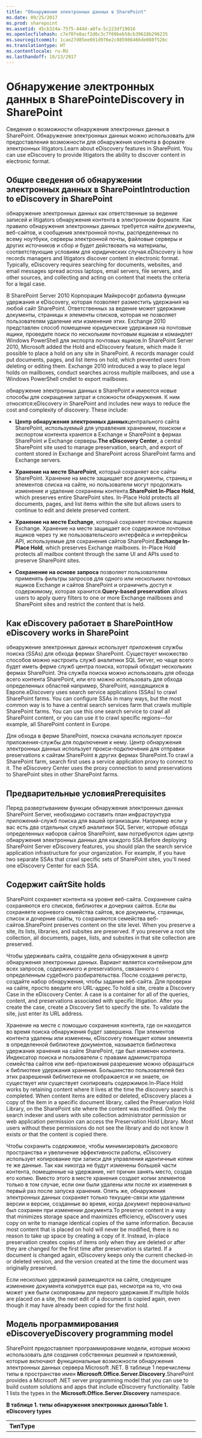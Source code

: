 ```yaml
---
title: "Обнаружение электронных данных в SharePoint"
ms.date: 09/25/2017
ms.prod: sharepoint
ms.assetid: 45cb324a-75f5-444d-a0fa-5c223df19016
ms.openlocfilehash: c7e70fe8acf2d6c3c7f69beb58cb39618b296235
ms.sourcegitcommit: 1cae27d85ee691d976e2c085986466de088f526c
ms.translationtype: HT
ms.contentlocale: ru-RU
ms.lasthandoff: 10/13/2017
---
```

# <a name="ediscovery-in-sharepoint"></a><span data-ttu-id="91682-102">Обнаружение электронных данных в SharePoint</span><span class="sxs-lookup"><span data-stu-id="91682-102">eDiscovery in SharePoint</span></span>
<span data-ttu-id="91682-p101">Сведения о возможности обнаружения электронных данных в SharePoint. Обнаружение электронных данных можно использовать для предоставления возможности для обнаружения контента в формате электронных litigators.</span><span class="sxs-lookup"><span data-stu-id="91682-p101">Learn about eDiscovery features in SharePoint. You can use eDiscovery to provide litigators the ability to discover content in electronic format.</span></span>
## <a name="introduction-to-ediscovery-in-sharepoint"></a><span data-ttu-id="91682-105">Общие сведения об обнаружении электронных данных в SharePoint</span><span class="sxs-lookup"><span data-stu-id="91682-105">Introduction to eDiscovery in SharePoint</span></span>
<span data-ttu-id="91682-106"><a name="SP15_eDiscoveryInSP_IntroductionToeDiscovery"> </a></span><span class="sxs-lookup"><span data-stu-id="91682-106"></span></span>

<span data-ttu-id="91682-p102">обнаружение электронных данных  как ответственные за ведение записей и litigators обнаружения контента в электронном формате. Как правило обнаружения электронных данных требуется найти документы, веб-сайтов, и сообщения электронной почты, распределенных по всему ноутбуки, серверы электронной почты, файловые серверы и других источников и сбор и будет действовать на материалы, соответствующие условиям для юридических случая.</span><span class="sxs-lookup"><span data-stu-id="91682-p102">eDiscovery is how records managers and litigators discover content in electronic format. Typically, eDiscovery requires searching for documents, websites, and email messages spread across laptops, email servers, file servers, and other sources, and collecting and acting on content that meets the criteria for a legal case.</span></span>
  
    
    
<span data-ttu-id="91682-p103">В SharePoint Server 2010 Корпорация Майкрософт добавила функции удержания и eDiscovery, которая позволяет разместить удержания на любой сайт SharePoint. Ответственных за ведение может удержание документы, страницы и элементы списков, которая не позволяет пользователям удаление или изменение этих. Exchange 2010 представлен способ помещение юридические удержания на почтовые ящики, проведите поиск по нескольким почтовым ящикам и командлет Windows PowerShell для экспорта почтовых ящиков.</span><span class="sxs-lookup"><span data-stu-id="91682-p103">In SharePoint Server 2010, Microsoft added the Hold and eDiscovery feature, which made it possible to place a hold on any site in SharePoint. A records manager could put documents, pages, and list items on hold, which prevented users from deleting or editing them. Exchange 2010 introduced a way to place legal holds on mailboxes, conduct searches across multiple mailboxes, and use a Windows PowerShell cmdlet to export mailboxes.</span></span>
  
    
    
<span data-ttu-id="91682-p104">обнаружение электронных данных в SharePoint и имеются новые способы для сокращения затрат и сложности обнаружения. К ним относятся:</span><span class="sxs-lookup"><span data-stu-id="91682-p104">eDiscovery in SharePoint and includes new ways to reduce the cost and complexity of discovery. These include:</span></span>
  
    
    

- <span data-ttu-id="91682-114">**Центр обнаружения электронных данных**центрального сайта SharePoint, используемый для управления хранением, поиском и экспортом контента хранятся в Exchange и SharePoint в фермах SharePoint и Exchange серверы.</span><span class="sxs-lookup"><span data-stu-id="91682-114">**The eDiscovery Center**, a central SharePoint site used to manage preservation, search, and export of content stored in Exchange and SharePoint across SharePoint farms and Exchange servers.</span></span>
    
  
- <span data-ttu-id="91682-p105">**Хранение на месте SharePoint**, который сохраняет все сайты SharePoint. Хранение на месте защищает все документы, страниц и элементов списка на сайте, но пользователи могут продолжать изменение и удаление сохранены контента.</span><span class="sxs-lookup"><span data-stu-id="91682-p105">**SharePoint In-Place Hold**, which preserves entire SharePoint sites. In-Place Hold protects all documents, pages, and list items within the site but allows users to continue to edit and delete preserved content.</span></span> 
    
  
- <span data-ttu-id="91682-p106">**Хранение на месте Exchange**, который сохраняет почтовых ящиков Exchange. Хранение на месте защищает все содержимое почтовых ящиков через ту же пользовательского интерфейса и интерфейсы API, используемые для сохранения сайтов SharePoint.</span><span class="sxs-lookup"><span data-stu-id="91682-p106">**Exchange In-Place Hold**, which preserves Exchange mailboxes. In-Place Hold protects all mailbox content through the same UI and APIs used to preserve SharePoint sites.</span></span>
    
  
- <span data-ttu-id="91682-119">**Сохранение на основе запроса** позволяет пользователям применять фильтры запросов для одного или нескольких почтовых ящиков Exchange и сайтов SharePoint и ограничить доступ к содержимому, которая хранится.</span><span class="sxs-lookup"><span data-stu-id="91682-119">**Query-based preservation** allows users to apply query filters to one or more Exchange mailboxes and SharePoint sites and restrict the content that is held.</span></span>
    
  

## <a name="how-ediscovery-works-in-sharepoint"></a><span data-ttu-id="91682-120">Как eDiscovery работает в SharePoint</span><span class="sxs-lookup"><span data-stu-id="91682-120">How eDiscovery works in SharePoint</span></span>
<span data-ttu-id="91682-121"><a name="SP15_eDiscoveryInSP_HoweDiscoveryWorks"> </a></span><span class="sxs-lookup"><span data-stu-id="91682-121"></span></span>

<span data-ttu-id="91682-p107">обнаружение электронных данных использует приложения службы поиска (SSAs) для обхода фермах SharePoint. Существует множество способов можно настроить служб аналитики SQL Server, но чаще всего будет иметь ферме служб центра поиска, который обходит нескольких фермах SharePoint. Эта служба поиска можно использовать для обхода всего контента SharePoint, или его можно использовать для обхода определенных областей  например, SharePoint, находящихся в Европе.</span><span class="sxs-lookup"><span data-stu-id="91682-p107">eDiscovery uses search service applications (SSAs) to crawl SharePoint farms. You can configure SSAs in many ways, but the most common way is to have a central search services farm that crawls multiple SharePoint farms. You can use this one search service to crawl all SharePoint content, or you can use it to crawl specific regions—for example, all SharePoint content in Europe.</span></span>
  
    
    
<span data-ttu-id="91682-p108">Для обхода в ферме SharePoint, поиска сначала использует прокси приложения-службы для подключения к нему. Центр обнаружения электронных данных использует прокси-подключения для отправки preservations к сайтам SharePoint в других фермах SharePoint.</span><span class="sxs-lookup"><span data-stu-id="91682-p108">To crawl a SharePoint farm, search first uses a service application proxy to connect to it. The eDiscovery Center uses the proxy connection to send preservations to SharePoint sites in other SharePoint farms.</span></span>
  
    
    

## <a name="prerequisites"></a><span data-ttu-id="91682-127">Предварительные условия</span><span class="sxs-lookup"><span data-stu-id="91682-127">Prerequisites</span></span>
<span data-ttu-id="91682-128"><a name="SP15_eDiscoveryInSP_Prerequisites"> </a></span><span class="sxs-lookup"><span data-stu-id="91682-128"></span></span>

<span data-ttu-id="91682-p109">Перед развертыванием функции обнаружения электронных данных SharePoint Server, необходимо составить план инфраструктура приложений-служб поиска для вашей организации. Например если у вас есть два отдельных служб аналитики SQL Server, которые обхода определенных наборов сайтов SharePoint, вам потребуются один центр обнаружения электронных данных для каждого SSA.</span><span class="sxs-lookup"><span data-stu-id="91682-p109">Before deploying SharePoint Server eDiscovery features, you should plan the search service application infrastructure for your organization. For example, if you have two separate SSAs that crawl specific sets of SharePoint sites, you'll need one eDiscovery Center for each SSA.</span></span>
  
    
    

## <a name="site-holds"></a><span data-ttu-id="91682-131">Содержит сайт</span><span class="sxs-lookup"><span data-stu-id="91682-131">Site holds</span></span>
<span data-ttu-id="91682-132"><a name="SP15_eDiscoveryInSP_SiteHolds"> </a></span><span class="sxs-lookup"><span data-stu-id="91682-132"></span></span>

<span data-ttu-id="91682-p110">SharePoint сохраняет контента на уровне веб-сайта. Сохранение сайта сохраняются его списков, библиотек и дочерних сайтов. Если вы сохраняете корневого семейства сайтов, все документы, страницы, список и дочерние сайты, то сохраняются семейства веб-сайтов.</span><span class="sxs-lookup"><span data-stu-id="91682-p110">SharePoint preserves content on the site level. When you preserve a site, its lists, libraries, and subsites are preserved. If you preserve a root site collection, all documents, pages, lists, and subsites in that site collection are preserved.</span></span>
  
    
    
<span data-ttu-id="91682-p111">Чтобы удерживать сайта, создайте дела обнаружения в центр обнаружения электронных данных. Вариант является контейнером для всех запросов, содержимого и preservations, связанного с определенным судебного разбирательства. После создания регистр, создайте набор обнаружения, чтобы задание веб-сайта. Для проверки на сайте, просто введите его URL-адрес.</span><span class="sxs-lookup"><span data-stu-id="91682-p111">To hold a site, create a Discovery Case in the eDiscovery Center. A case is a container for all of the queries, content, and preservations associated with specific litigation. After you create the case, create a Discovery Set to specify the site. To validate the site, just enter its URL address.</span></span>
  
    
    
<span data-ttu-id="91682-p112">Хранение на месте с помощью сохранения контента, где он находится во время поиска обнаружения будет завершена. При элементов контента удалены или изменены, eDiscovery помещает копии элемента в определенной библиотеке документов, называется библиотека удержания хранения на сайте SharePoint, где был изменен контента. Индексатор поиска и пользователи с правами администратора семейства сайтов или веб-приложения разрешение можно обращаться к библиотеке удержания хранения. Большинство пользователей без этих разрешений библиотеки не отображается и не знаете, он существует или существует скопировать содержимое.</span><span class="sxs-lookup"><span data-stu-id="91682-p112">In-Place Hold works by retaining content where it lives at the time the discovery search is completed. When content items are edited or deleted, eDiscovery places a copy of the item in a specific document library, called the Preservation Hold Library, on the SharePoint site where the content was modified. Only the search indexer and users with site collection administrator permission or web application permission can access the Preservation Hold Library. Most users without these permissions do not see the library and do not know it exists or that the content is copied there.</span></span>
  
    
    
<span data-ttu-id="91682-p113">Чтобы сохранить содержимое, чтобы минимизировать дискового пространства и увеличение эффективности работы, eDiscovery использует копирование при записи для управления идентичные копии те же данные. Так как никогда не будут изменены большей части контента, помещенные на удержание, нет причин занять место, создав его копию. Вместо этого в месте хранения создает копии элементов только в том случае, если они были удалены или после их изменения в первый раз после запуска хранения. Опять же, обнаружения электронных данных сохраняет только текущее-связи или удалении версии и версии, созданные во время, когда документ первоначально был сохранен при изменении документа.</span><span class="sxs-lookup"><span data-stu-id="91682-p113">To preserve content in a way that minimizes storage space and maximizes efficiency, eDiscovery uses copy on write to manage identical copies of the same information. Because most content that is placed on hold will never be modified, there is no reason to take up space by creating a copy of it. Instead, in-place preservation creates copies of items only when they are deleted or after they are changed for the first time after preservation is started. If a document is changed again, eDiscovery keeps only the current checked-in or deleted version, and the version created at the time the document was originally preserved.</span></span>
  
    
    
<span data-ttu-id="91682-148">Если несколько удержаний размещаются на сайте, следующее изменение документа копируется еще раз, несмотря на то, что она может уже были скопированы для первого удержания.</span><span class="sxs-lookup"><span data-stu-id="91682-148">If multiple holds are placed on a site, the next edit of a document is copied again, even though it may have already been copied for the first hold.</span></span>
  
    
    

## <a name="ediscovery-programming-model"></a><span data-ttu-id="91682-149">Модель программирования eDiscovery</span><span class="sxs-lookup"><span data-stu-id="91682-149">eDiscovery programming model</span></span>
<span data-ttu-id="91682-150"><a name="SP15_eDiscoveryInSP_eDiscoveryProgrammingModel"> </a></span><span class="sxs-lookup"><span data-stu-id="91682-150"></span></span>

<span data-ttu-id="91682-p114">SharePoint предоставляет программирование модели, которые можно использовать для создания собственных решений и приложений, которые включают функциональные возможности обнаружения электронных данных сервера Microsoft .NET. В таблице 1 перечислены типы в пространстве имен **Microsoft.Office.Server.Discovery**.</span><span class="sxs-lookup"><span data-stu-id="91682-p114">SharePoint provides a Microsoft .NET server programming model that you can use to build custom solutions and apps that include eDiscovery functionality. Table 1 lists the types in the **Microsoft.Office.Server.Discovery** namespace.</span></span>
  
    
    

<span data-ttu-id="91682-153">**В таблице 1. типы обнаружения электронных данных**</span><span class="sxs-lookup"><span data-stu-id="91682-153">**Table 1. eDiscovery types**</span></span>


|<span data-ttu-id="91682-154">**Тип**</span><span class="sxs-lookup"><span data-stu-id="91682-154">**Type**</span></span>|<span data-ttu-id="91682-155">**Описание**</span><span class="sxs-lookup"><span data-stu-id="91682-155">**Description**</span></span>|
|:-----|:-----|
| [<span data-ttu-id="91682-156">Case</span><span class="sxs-lookup"><span data-stu-id="91682-156">Case</span></span>](https://msdn.microsoft.com/library/Microsoft.Office.Server.Discovery.Case.aspx) <br/> |<span data-ttu-id="91682-p115">Представляет вариантом eDiscovery. Связанный с объектом указанного  [SPWeb](https://msdn.microsoft.com/library/Microsoft.SharePoint.SPWeb.aspx) дело можно закрыть на определенную дату или как определенное действие. Случаях может содержать исходные группы, расположения, почтовые ящики, custodians, сохраненные условия поиска, экспорт, экспорт конфигурации для указанного идентификаторов, запросов и списки всех групп источника, custodians и расположений в этот объект **Case**. </span><span class="sxs-lookup"><span data-stu-id="91682-p115">Represents an eDiscovery case. Associated with a specified  [SPWeb](https://msdn.microsoft.com/library/Microsoft.SharePoint.SPWeb.aspx) object, a case can be closed by a specified date or as a specific action. Cases can contain source groups, locations, mailboxes, custodians, saved searches, exports, export configurations for specified IDs, queries, and lists of all of the source groups, custodians, and locations in this **Case** object. </span></span><br/> |
| [<span data-ttu-id="91682-160">Custodian</span><span class="sxs-lookup"><span data-stu-id="91682-160">Custodian</span></span>](https://msdn.microsoft.com/library/Microsoft.Office.Server.Discovery.Custodian.aspx) <br/> |<span data-ttu-id="91682-161">Представляет человека, который несет ответственность за ведение записей для случая обнаружения электронных данных.</span><span class="sxs-lookup"><span data-stu-id="91682-161">Represents the person who is responsible for keeping records for an eDiscovery case.</span></span>  <br/> |
| [<span data-ttu-id="91682-162">CustodianCollection</span><span class="sxs-lookup"><span data-stu-id="91682-162">CustodianCollection</span></span>](https://msdn.microsoft.com/library/Microsoft.Office.Server.Discovery.CustodianCollection.aspx) <br/> |<span data-ttu-id="91682-163">Представляет коллекцию объектов **Custodian**.</span><span class="sxs-lookup"><span data-stu-id="91682-163">Represents a collection of **Custodian** objects.</span></span> <br/> |
| <span data-ttu-id="91682-164">**DiscoveryDuplicateSourceCollection**</span><span class="sxs-lookup"><span data-stu-id="91682-164">**DiscoveryDuplicateSourceCollection**</span></span> <br/> |<span data-ttu-id="91682-165">Исключение, порождаемое, если значение объекта **Source** не является уникальным.</span><span class="sxs-lookup"><span data-stu-id="91682-165">An exception that is thrown when the value of a **Source** object is not unique.</span></span> <br/> |
| [<span data-ttu-id="91682-166">DiscoveryException</span><span class="sxs-lookup"><span data-stu-id="91682-166">DiscoveryException</span></span>](https://msdn.microsoft.com/library/Microsoft.Office.Server.Discovery.DiscoveryException.aspx) <br/> |<span data-ttu-id="91682-167">Исключение специально для обнаружения электронных данных API-Интерфейс, который принимает сообщение, а также может занять внутреннее исключение.</span><span class="sxs-lookup"><span data-stu-id="91682-167">An exception specific to the eDiscovery API that takes a message and also can take an inner exception.</span></span>  <br/> |
| [<span data-ttu-id="91682-168">Export</span><span class="sxs-lookup"><span data-stu-id="91682-168">Export</span></span>](https://msdn.microsoft.com/library/Microsoft.Office.Server.Discovery.Export.aspx) <br/> |<span data-ttu-id="91682-p116">Представляет экспорт, который связан с объектом определенного **Case**. Объект **Export** могут быть созданы из объекта **T:Microsoft.SharePoint.SPListItem**. Добавьте объект **SavedSearch** объект **Export** и при необходимости управление правами и загрузить объект **Export**. </span><span class="sxs-lookup"><span data-stu-id="91682-p116">Represents an export that is associated with a specific **Case** object. The **Export** object can be constructed from a **T:Microsoft.SharePoint.SPListItem** object. You can add a **SavedSearch** object to an **Export** object and optionally rights-manage and download the **Export** object. </span></span><br/> |
| [<span data-ttu-id="91682-172">ExportCollection</span><span class="sxs-lookup"><span data-stu-id="91682-172">ExportCollection</span></span>](https://msdn.microsoft.com/library/Microsoft.Office.Server.Discovery.ExportCollection.aspx) <br/> |<span data-ttu-id="91682-173">Представляет коллекцию объектов **Export**.</span><span class="sxs-lookup"><span data-stu-id="91682-173">Represents a collection of **Export** objects.</span></span> <br/> |
| [<span data-ttu-id="91682-174">ExportStatus</span><span class="sxs-lookup"><span data-stu-id="91682-174">ExportStatus</span></span>](https://msdn.microsoft.com/library/Microsoft.Office.Server.Discovery.ExportStatus.aspx) <br/> |<span data-ttu-id="91682-175">Представляет состояние экспорта, указывает ли экспорта работы, не запущена, завершения или завершения работы со сбоями.</span><span class="sxs-lookup"><span data-stu-id="91682-175">Represents the status of an export, which indicates whether the export has started, not started, finished, or finished with failures.</span></span>  <br/> |
| [<span data-ttu-id="91682-176">SavedSearch</span><span class="sxs-lookup"><span data-stu-id="91682-176">SavedSearch</span></span>](https://msdn.microsoft.com/library/Microsoft.Office.Server.Discovery.SavedSearch.aspx) <br/> |<span data-ttu-id="91682-p117">Представляет сохраненные обнаружения электронных данных поиска. объекты **SavedSearch** можно скопировать, удалить или обновить. Статистические данные, связанные с сохраненного поиска могут быть обновлены. Можно связать с объектом **SavedSearch** уточнения поиска, Exchange 2013 уточнений, идентификаторы источника, источник группы идентификаторы, запросов и фильтры. </span><span class="sxs-lookup"><span data-stu-id="91682-p117">Represents a saved eDiscovery search. **SavedSearch** objects can be copied, deleted, or updated. Statistics that are associated with a saved search can be updated. Search refinements, Exchange 2013 refinements, source IDs, source group IDs, queries, and filters can be associated with a **SavedSearch** object. </span></span><br/> |
| [<span data-ttu-id="91682-181">SavedSearchCollection</span><span class="sxs-lookup"><span data-stu-id="91682-181">SavedSearchCollection</span></span>](https://msdn.microsoft.com/library/Microsoft.Office.Server.Discovery.SavedSearchCollection.aspx) <br/> |<span data-ttu-id="91682-182">Представляет коллекцию объектов **SavedSearch**.</span><span class="sxs-lookup"><span data-stu-id="91682-182">Represents a collection of **SavedSearch** objects.</span></span> <br/> |
| [<span data-ttu-id="91682-183">Source</span><span class="sxs-lookup"><span data-stu-id="91682-183">Source</span></span>](https://msdn.microsoft.com/library/Microsoft.Office.Server.Discovery.Source.aspx) <br/> |<span data-ttu-id="91682-p118">Представляет тип источника данных, который используется в операции обнаружения электронных данных. Объект **Source** принимает в качестве параметров определенного **Case** объект, тип источника данных и фильтра (то есть, частичного или полного указания контейнера, которое идентифицирует источник). Сведения об источнике можно получить, такие как состояние архивная местоположение источника индексация с SharePoint и является ли исходного почтового ящика. </span><span class="sxs-lookup"><span data-stu-id="91682-p118">Represents the type of data source that is used in eDiscovery operations. A **Source** object takes a specific **Case** object, a type of data source, and a filter (that is, a partial or complete specification of the container that identifies the source) as parameters. Information about the source can be returned, such as its preservation status, the location of the source as indexed by SharePoint, and whether the source is a mailbox. </span></span><br/> |
| [<span data-ttu-id="91682-187">SourceCollection</span><span class="sxs-lookup"><span data-stu-id="91682-187">SourceCollection</span></span>](https://msdn.microsoft.com/library/Microsoft.Office.Server.Discovery.SourceCollection.aspx) <br/> |<span data-ttu-id="91682-188">Представляет коллекцию объектов **Source**.</span><span class="sxs-lookup"><span data-stu-id="91682-188">Represents a collection of **Source** objects.</span></span> <br/> |
| [<span data-ttu-id="91682-189">SourceGroup</span><span class="sxs-lookup"><span data-stu-id="91682-189">SourceGroup</span></span>](https://msdn.microsoft.com/library/Microsoft.Office.Server.Discovery.SourceGroup.aspx) <br/> |<span data-ttu-id="91682-190">Представляет группу объектов **Source**.</span><span class="sxs-lookup"><span data-stu-id="91682-190">Represents a group of **Source** objects.</span></span> <br/> |
| [<span data-ttu-id="91682-191">SourceGroupCollection</span><span class="sxs-lookup"><span data-stu-id="91682-191">SourceGroupCollection</span></span>](https://msdn.microsoft.com/library/Microsoft.Office.Server.Discovery.SourceGroupCollection.aspx) <br/> |<span data-ttu-id="91682-192">Представляет коллекцию объектов **SourceGroup**.</span><span class="sxs-lookup"><span data-stu-id="91682-192">Represents a collection of **SourceGroup** objects.</span></span> <br/> |
| [<span data-ttu-id="91682-193">SourceManagementType</span><span class="sxs-lookup"><span data-stu-id="91682-193">SourceManagementType</span></span>](https://msdn.microsoft.com/library/Microsoft.Office.Server.Discovery.SourceManagementType.aspx) <br/> |<span data-ttu-id="91682-p119">Представляет масштаба, управляемых источников. Доступны следующие варианты источник, группа источника и все содержимое.</span><span class="sxs-lookup"><span data-stu-id="91682-p119">Represents the scale at which sources are managed. Options include the source, the source group, and all content.</span></span>  <br/> |
| [<span data-ttu-id="91682-196">SourceType</span><span class="sxs-lookup"><span data-stu-id="91682-196">SourceType Property</span></span>](https://msdn.microsoft.com/library/Microsoft.Office.Server.Discovery.SourceType.aspx) <br/> |<span data-ttu-id="91682-p120">Представляет тип источника. Типы источников: Exchange 2013, текущие и более старых версиях SharePoint Server и общим файловым ресурсам.</span><span class="sxs-lookup"><span data-stu-id="91682-p120">Represents the type of source. Source types include Exchange 2013, both current and older versions of SharePoint Server, and file shares.</span></span>  <br/> |
| [<span data-ttu-id="91682-199">SourceValidation</span><span class="sxs-lookup"><span data-stu-id="91682-199">SourceValidation</span></span>](https://msdn.microsoft.com/library/Microsoft.Office.Server.Discovery.SourceValidation.aspx) <br/> |<span data-ttu-id="91682-200">Указывает, является ли допустимый источник.</span><span class="sxs-lookup"><span data-stu-id="91682-200">Indicates whether the source is valid.</span></span>  <br/> |
   

## <a name="additional-resources"></a><span data-ttu-id="91682-201">Дополнительные ресурсы</span><span class="sxs-lookup"><span data-stu-id="91682-201">Additional resources</span></span>
<span data-ttu-id="91682-202"><a name="SP15_eDiscoveryInSP_AdditionalResources"> </a></span><span class="sxs-lookup"><span data-stu-id="91682-202"></span></span>


-  [<span data-ttu-id="91682-203">Новые возможности обнаружения электронных данных SharePoint и обеспечения соответствия требованиям</span><span class="sxs-lookup"><span data-stu-id="91682-203">What's new in SharePoint eDiscovery and compliance</span></span>](what-s-new-in-sharepoint-ediscovery-and-compliance.md)
    
  
-  [<span data-ttu-id="91682-204">Выполнение базовых операций с использованием кода библиотеки клиента в SharePoint</span><span class="sxs-lookup"><span data-stu-id="91682-204">Complete basic operations using SharePoint client library code</span></span>](http://msdn.microsoft.com/library/5a69c9e3-73bf-4ed5-bc19-182056bdb394%28Office.15%29.aspx)
    
  

